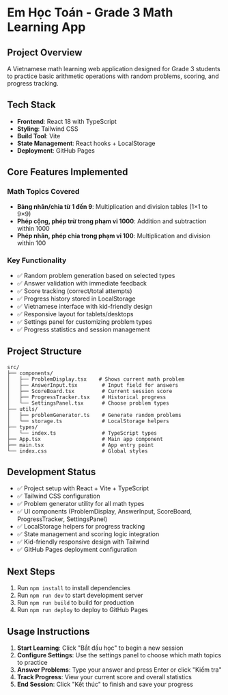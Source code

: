 # Em Học Toán - Grade 3 Math Learning App

## Project Overview
A Vietnamese math learning web application designed for Grade 3 students to practice basic arithmetic operations with random problems, scoring, and progress tracking.

## Tech Stack
- **Frontend**: React 18 with TypeScript
- **Styling**: Tailwind CSS
- **Build Tool**: Vite
- **State Management**: React hooks + LocalStorage
- **Deployment**: GitHub Pages

## Core Features Implemented

### Math Topics Covered
- **Bảng nhân/chia từ 1 đến 9**: Multiplication and division tables (1×1 to 9×9)
- **Phép cộng, phép trừ trong phạm vi 1000**: Addition and subtraction within 1000
- **Phép nhân, phép chia trong phạm vi 100**: Multiplication and division within 100

### Key Functionality
- ✅ Random problem generation based on selected types
- ✅ Answer validation with immediate feedback
- ✅ Score tracking (correct/total attempts)
- ✅ Progress history stored in LocalStorage
- ✅ Vietnamese interface with kid-friendly design
- ✅ Responsive layout for tablets/desktops
- ✅ Settings panel for customizing problem types
- ✅ Progress statistics and session management

## Project Structure
```
src/
├── components/
│   ├── ProblemDisplay.tsx    # Shows current math problem
│   ├── AnswerInput.tsx        # Input field for answers
│   ├── ScoreBoard.tsx         # Current session score
│   ├── ProgressTracker.tsx    # Historical progress
│   └── SettingsPanel.tsx      # Choose problem types
├── utils/
│   ├── problemGenerator.ts    # Generate random problems
│   └── storage.ts             # LocalStorage helpers
├── types/
│   └── index.ts               # TypeScript types
├── App.tsx                    # Main app component
├── main.tsx                   # App entry point
└── index.css                  # Global styles
```

## Development Status
- ✅ Project setup with React + Vite + TypeScript
- ✅ Tailwind CSS configuration
- ✅ Problem generator utility for all math types
- ✅ UI components (ProblemDisplay, AnswerInput, ScoreBoard, ProgressTracker, SettingsPanel)
- ✅ LocalStorage helpers for progress tracking
- ✅ State management and scoring logic integration
- ✅ Kid-friendly responsive design with Tailwind
- ✅ GitHub Pages deployment configuration

## Next Steps
1. Run `npm install` to install dependencies
2. Run `npm run dev` to start development server
3. Run `npm run build` to build for production
4. Run `npm run deploy` to deploy to GitHub Pages

## Usage Instructions
1. **Start Learning**: Click "Bắt đầu học" to begin a new session
2. **Configure Settings**: Use the settings panel to choose which math topics to practice
3. **Answer Problems**: Type your answer and press Enter or click "Kiểm tra"
4. **Track Progress**: View your current score and overall statistics
5. **End Session**: Click "Kết thúc" to finish and save your progress
